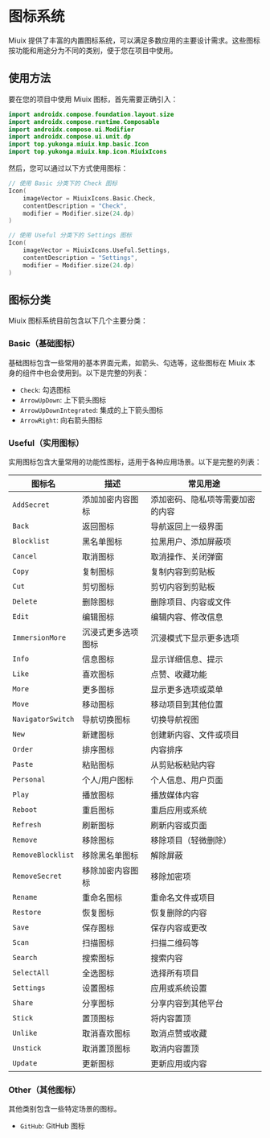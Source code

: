 # 图标系统

Miuix 提供了丰富的内置图标系统，可以满足多数应用的主要设计需求。这些图标按功能和用途分为不同的类别，便于您在项目中使用。

## 使用方法

要在您的项目中使用 Miuix 图标，首先需要正确引入：

```kotlin
import androidx.compose.foundation.layout.size
import androidx.compose.runtime.Composable
import androidx.compose.ui.Modifier
import androidx.compose.ui.unit.dp
import top.yukonga.miuix.kmp.basic.Icon
import top.yukonga.miuix.kmp.icon.MiuixIcons
```

然后，您可以通过以下方式使用图标：

```kotlin
// 使用 Basic 分类下的 Check 图标
Icon(
    imageVector = MiuixIcons.Basic.Check,
    contentDescription = "Check",
    modifier = Modifier.size(24.dp)
)

// 使用 Useful 分类下的 Settings 图标
Icon(
    imageVector = MiuixIcons.Useful.Settings,
    contentDescription = "Settings",
    modifier = Modifier.size(24.dp)
)
```

## 图标分类

Miuix 图标系统目前包含以下几个主要分类：

### Basic（基础图标）

基础图标包含一些常用的基本界面元素，如箭头、勾选等，这些图标在 Miuix 本身的组件中也会使用到。以下是完整的列表：

- `Check`: 勾选图标
- `ArrowUpDown`: 上下箭头图标
- `ArrowUpDownIntegrated`: 集成的上下箭头图标
- `ArrowRight`: 向右箭头图标

### Useful（实用图标）

实用图标包含大量常用的功能性图标，适用于各种应用场景。以下是完整的列表：

| 图标名            | 描述               | 常见用途                         |
| ----------------- | ------------------ | -------------------------------- |
| `AddSecret`       | 添加加密内容图标   | 添加密码、隐私项等需要加密的内容 |
| `Back`            | 返回图标           | 导航返回上一级界面               |
| `Blocklist`       | 黑名单图标         | 拉黑用户、添加屏蔽项             |
| `Cancel`          | 取消图标           | 取消操作、关闭弹窗               |
| `Copy`            | 复制图标           | 复制内容到剪贴板                 |
| `Cut`             | 剪切图标           | 剪切内容到剪贴板                 |
| `Delete`          | 删除图标           | 删除项目、内容或文件             |
| `Edit`            | 编辑图标           | 编辑内容、修改信息               |
| `ImmersionMore`   | 沉浸式更多选项图标 | 沉浸模式下显示更多选项           |
| `Info`            | 信息图标           | 显示详细信息、提示               |
| `Like`            | 喜欢图标           | 点赞、收藏功能                   |
| `More`            | 更多图标           | 显示更多选项或菜单               |
| `Move`            | 移动图标           | 移动项目到其他位置               |
| `NavigatorSwitch` | 导航切换图标       | 切换导航视图                     |
| `New`             | 新建图标           | 创建新内容、文件或项目           |
| `Order`           | 排序图标           | 内容排序                         |
| `Paste`           | 粘贴图标           | 从剪贴板粘贴内容                 |
| `Personal`        | 个人/用户图标      | 个人信息、用户页面               |
| `Play`            | 播放图标           | 播放媒体内容                     |
| `Reboot`          | 重启图标           | 重启应用或系统                   |
| `Refresh`         | 刷新图标           | 刷新内容或页面                   |
| `Remove`          | 移除图标           | 移除项目（轻微删除）             |
| `RemoveBlocklist` | 移除黑名单图标     | 解除屏蔽                         |
| `RemoveSecret`    | 移除加密内容图标   | 移除加密项                       |
| `Rename`          | 重命名图标         | 重命名文件或项目                 |
| `Restore`         | 恢复图标           | 恢复删除的内容                   |
| `Save`            | 保存图标           | 保存内容或更改                   |
| `Scan`            | 扫描图标           | 扫描二维码等                     |
| `Search`          | 搜索图标           | 搜索内容                         |
| `SelectAll`       | 全选图标           | 选择所有项目                     |
| `Settings`        | 设置图标           | 应用或系统设置                   |
| `Share`           | 分享图标           | 分享内容到其他平台               |
| `Stick`           | 置顶图标           | 将内容置顶                       |
| `Unlike`          | 取消喜欢图标       | 取消点赞或收藏                   |
| `Unstick`         | 取消置顶图标       | 取消内容置顶                     |
| `Update`          | 更新图标           | 更新应用或内容                   |

### Other（其他图标）

其他类别包含一些特定场景的图标。

- `GitHub`: GitHub 图标
